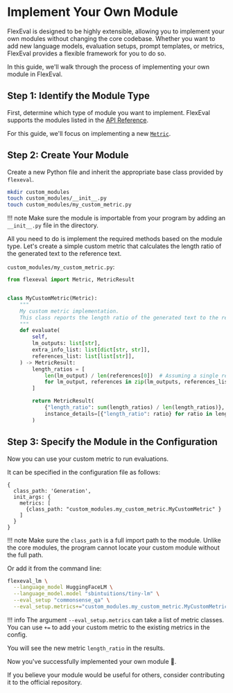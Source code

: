 # Implement Your Own Module

FlexEval is designed to be highly extensible, allowing you to implement your own modules without changing the core codebase.
Whether you want to add new language models, evaluation setups, prompt templates, or metrics, FlexEval provides a flexible framework for you to do so.

In this guide, we'll walk through the process of implementing your own module in FlexEval.

## Step 1: Identify the Module Type

First, determine which type of module you want to implement.
FlexEval supports the modules listed in the [API Reference](../api_reference/FewShotGenerator.md).

For this guide, we'll focus on implementing a new [`Metric`](../api_reference/Metric.md).

## Step 2: Create Your Module

Create a new Python file and inherit the appropriate base class provided by `flexeval`.

```bash
mkdir custom_modules
touch custom_modules/__init__.py
touch custom_modules/my_custom_metric.py
```

!!! note
    Make sure the module is importable from your program by adding an `__init__.py` file in the directory.

All you need to do is implement the required methods based on the module type.
Let's create a simple custom metric that calculates the length ratio of the generated text to the reference text.

`custom_modules/my_custom_metric.py`:

```python
from flexeval import Metric, MetricResult


class MyCustomMetric(Metric):
    """
    My custom metric implementation.
    This class reports the length ratio of the generated text to the reference text.
    """
    def evaluate(
        self,
        lm_outputs: list[str],
        extra_info_list: list[dict[str, str]],
        references_list: list[list[str]],
    ) -> MetricResult:
        length_ratios = [
            len(lm_output) / len(references[0])  # Assuming a single reference
            for lm_output, references in zip(lm_outputs, references_list)
        ]

        return MetricResult(
            {"length_ratio": sum(length_ratios) / len(length_ratios)},
            instance_details=[{"length_ratio": ratio} for ratio in length_ratios],
        )
```

## Step 3: Specify the Module in the Configuration

Now you can use your custom metric to run evaluations.

It can be specified in the configuration file as follows:

```jsonnet
{
  class_path: 'Generation',
  init_args: {
    metrics: [
      {class_path: "custom_modules.my_custom_metric.MyCustomMetric" }
    ]
  }
}
```

!!! note
    Make sure the `class_path` is a full import path to the module.
    Unlike the core modules, the program cannot locate your custom module without the full path.

Or add it from the command line:

```bash
flexeval_lm \
  --language_model HuggingFaceLM \
  --language_model.model "sbintuitions/tiny-lm" \
  --eval_setup "commonsense_qa" \
  --eval_setup.metrics+="custom_modules.my_custom_metric.MyCustomMetric"
```

!!! info
    The argument `--eval_setup.metrics` can take a list of metric classes.
    You can use `+=` to add your custom metric to the existing metrics in the config.

You will see the new metric `length_ratio` in the results.

Now you've successfully implemented your own module 🎉.

If you believe your module would be useful for others, consider contributing it to the official repository.
